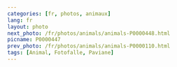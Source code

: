 ```yaml
---
categories: [fr, photos, animaux]
lang: fr
layout: photo
next_photo: /fr/photos/animals/animals-P0000448.html
picname: P0000447
prev_photo: /fr/photos/animals/animals-P0000110.html
tags: [Animal, Fotofalle, Paviane]
---
```

